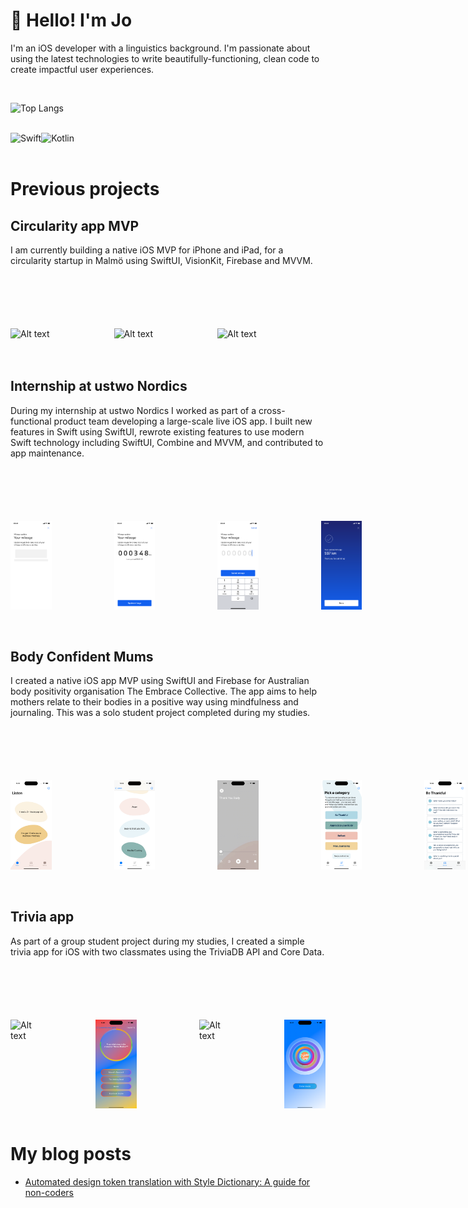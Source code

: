 # 👋     Hello! I'm Jo

I'm an iOS developer with a linguistics background. I'm passionate about using the latest technologies to write beautifully-functioning, clean code to create impactful user experiences.

<br/>

![Top Langs](https://github-readme-stats.vercel.app/api/top-langs/?username=yager-j&exclude_repo=jahai-vs-jedek,Models-of-linguistic-convergence-in-a-hunter-gatherer-community,my-portfolio) 

<br/>

<div>
  <img align="left" alt="Swift" src="https://img.shields.io/badge/Swift-F05138.svg?style=for-the-badge&logo=Swift&logoColor=white"/>
  <img align="left" alt="Kotlin" src="https://img.shields.io/badge/Kotlin-7F52FF.svg?style=for-the-badge&logo=Kotlin&logoColor=white"/>
</div>

<br/>
<br/>

# Previous projects

## Circularity app MVP 
I am currently building a native iOS MVP for iPhone and iPad, for a circularity startup in Malmö using SwiftUI, VisionKit, Firebase and MVVM.

<div style="margin-top:100px; display:flex; column-gap: 100px">
  <img width=13% src="images/GG-screen.gif" alt="Alt text" title="Optional title"/>
  <img width=13% src="images/GG-scan.gif" alt="Alt text" title="Optional title"/>
  <img width=13% src="images/GG-AR.gif" alt="Alt text" title="Optional title"/>
</div>

<br/>
<br/>

## Internship at ustwo Nordics
During my internship at ustwo Nordics I worked as part of a cross-functional product team developing a large-scale live iOS app. I built new features in Swift using SwiftUI, rewrote existing features to use modern Swift technology including SwiftUI, Combine and MVVM, and contributed to app maintenance.

<div style="margin-top:100px; display:flex; column-gap: 100px">
  <img width=13% src="images/SkeletonScreen.png" alt="Alt text" title="Optional title"/>
  <img width=13% src="images/YourMileage.png" alt="Alt text" title="Optional title"/>
  <img width=13% src="images/MilageInput.png" alt="Alt text" title="Optional title"/>
  <img width=13% src="images/Success.png" alt="Alt text" title="Optional title"/>
</div>

<br/>
<br/>

## Body Confident Mums
I created a native iOS app MVP using SwiftUI and Firebase for Australian body positivity organisation The Embrace Collective. The app aims to help mothers relate to their bodies in a positive way using mindfulness and journaling. This was a solo student project completed during my studies.

<div style="margin-top:100px; display:flex; column-gap: 100px">
  <img width=13% src="images/ListenTab.png" alt="Alt text" title="Optional title"/>
  <img width=13% src="images/Listen10minRecordings.png" alt="Alt text" title="Optional title"/>
  <img width=13% src="images/ThankYouBody-iPhone14Pro.gif" alt="Alt text" title="Optional title"/>
  <img width=13% src="images/JournalTabCategories.png" alt="Alt text" title="Optional title"/>
  <img width=13% src="images/JournalPromptsBeThankful.png" alt="Alt text" title="Optional title"/>
  <img width=13% src="images/JournalingSpeechToText-iPhone14Pro.gif" alt="Alt text" title="Optional title"/>
  <img width=13% src="images/BeKindChatbot-iPhone14Pro.gif" alt="Alt text" title="Optional title"/>
</div>

<br/>
<br/>

## Trivia app
As part of a group student project during my studies, I created a simple trivia app for iOS with two classmates using the TriviaDB API and Core Data.

<div style="margin-top:100px; display:flex; column-gap: 100px">
  <img width=13% src="images/StartScreen.gif" alt="Alt text" title="Optional title"/>
  <img width=13% src="images/JazzColorMode.png" alt="Alt text" title="Optional title"/>
  <img width=13% src="images/CustomizeScreen.gif" alt="Alt text" title="Optional title"/>
  <img width=13% src="images/StartBlue.png" alt="Alt text" title="Optional title"/>
</div>

<br/>

# My blog posts

<!-- BLOG-POST-LIST:START -->
- [Automated design token translation with Style Dictionary: A guide for non-coders](https://medium.com/@joyager/automated-design-token-translation-with-style-dictionary-2a8a3eab7e7c?source=rss-97bdfb24eaa1------2)
<!-- BLOG-POST-LIST:END -->
